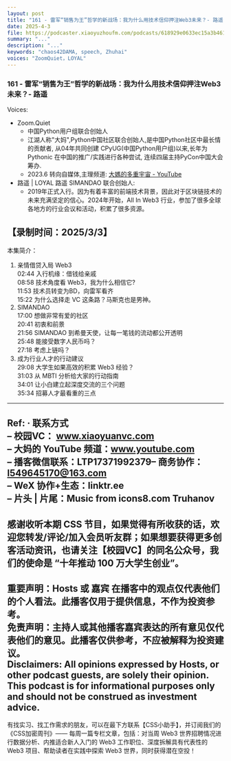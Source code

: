 ```yaml
---
layout: post
title: "161 - 雷军“销售为王”哲学的新战场：我为什么用技术信仰押注Web3未来？- 路遥"
date: 2025-4-3 
file: https://podcaster.xiaoyuzhoufm.com/podcasts/618929e0633ec15a3b46145e/67ede709f9578163d6b317b7/episode?type=null
summary: "..."
description: "..."
keywords: "chaos42DAMA, speech, Zhuhai"
voices: "ZoomQuiet，LOYAL"
---
```


### 161 - 雷军“销售为王”哲学的新战场：我为什么用技术信仰押注Web3未来？- 路遥

Voices:

- Zoom.Quiet
    + 中国Python用户组联合创始人
    + 江湖人称"大妈",Python中国社区联合创始人,是中国Python社区中最长情的贡献者, 从04年共同创建 CPyUG(中国Python用户组)以来,长年为 Pythonic 在中国的推广/实践进行各种尝试, 连续四届主持PyCon中国大会筹办. 
    + 2023.6 转向自媒体,主理频道: [大媽的多重宇宙 - YouTube](https://www.youtube.com/@Chaos42DAMA)
- 路遥 | LOYAL 路遥 SIMANDAO 联合创始人:
    + 2019年正式入行。因为有着丰富的前端技术背景，因此对于区块链技术的未来充满坚定的信心。2024年开始，All In Web3 行业，参加了很多全球各地方的行业会议和活动，积累了很多资源。

【录制时间：2025/3/3】
---------------------------------------------------
本集简介：  
1. 亲情借贷入局 Web3  
02:44 入行机缘：借钱给亲戚  
08:58 技术角度看 Web3，我为什么相信它?  
11:53 技术员转变为BD，向雷军看齐  
15:22 为什么选择走 VC 这条路？马斯克也是男神。  
2. SIMANDAO  
17:00 想做非常有爱的社区  
20:41 初衷和前景  
21:56 SIMANDAO 到希曼天使，让每一笔钱的流动都公开透明  
25:48 能接受数字人民币吗？  
27:18 考虑上链吗？  
3. 成为行业人才的行动建议  
29:08 大学生如果高效的积累 Web3 经验？  
31:03 从 MBTI 分析给大家的行动指南  
34:01 让小白建立起深度交流的三个问题  
35:34 招募人才最看重的三点  
---------------------------------------------------
Ref:
· 联系方式  
– 校园VC： www.xiaoyuanvc.com   
– 大妈的 YouTube 频道：www.youtube.com   
– 播客微信联系：LTP17371992379– 商务协作：l549645170@163.com  
– WeX 协作+生态：linktr.ee  
– 片头 | 片尾：Music from icons8.com Truhanov  
---------------------------------------------------
感谢收听本期 CSS 节目，如果觉得有所收获的话，欢迎您转发/评论/加入会员听友群；如果想要获得更多创客活动资讯，也请关注【校园VC】的同名公众号，我们的使命是 “十年推动 100 万大学生创业”。  
---------------------------------------------------
重要声明：Hosts 或 嘉宾 在播客中的观点仅代表他们的个人看法。此播客仅用于提供信息，不作为投资参考。  
免责声明：主持人或其他播客嘉宾表达的所有意见仅代表他们的意见。此播客仅供参考，不应被解释为投资建议。  
Disclaimers: All opinions expressed by Hosts, or other podcast guests, are solely their opinion. This podcast is for informational purposes only and should not be construed as investment advice.  
---------------------------------------------------
有找实习、找工作需求的朋友，可以在最下方联系【CSS小助手】，并订阅我们的《CSS加密周刊》—— 每周一篇专栏文章，包括：对当周 Web3 世界招聘情况进行数据分析、内推适合新人入门的 Web3 工作职位、深度拆解具有代表性的 Web3 项目、帮助读者在实践中探索 Web3 世界，同时获得潜在空投！

